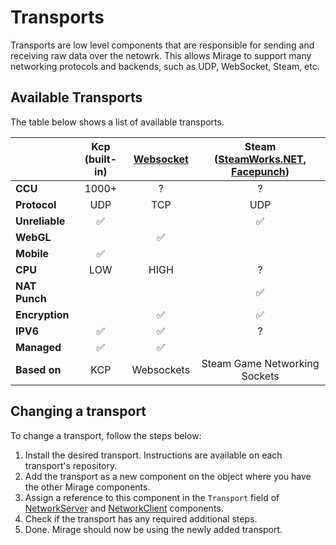 # Transports
Transports are low level components that are responsible for sending and receiving raw data over the netowrk. This allows Mirage to support many networking protocols and backends, such as UDP, WebSocket, Steam, etc.

## Available Transports
The table below shows a list of available transports.

|                |        Kcp (built-in)        | [Websocket](https://github.com/MirageNet/WebsocketNG) | Steam ([SteamWorks.NET](https://github.com/MirageNet/FizzySteamyMirror), [Facepunch](https://github.com/MirageNet/SteamyFaceNG)) |
| -------------- | :----------------: | :--------------------------------------------------: | :---------------------------------------------------------: |
| **CCU**        |       1000+        |                          ?                           |                              ?                              |
| **Protocol**   |        UDP         |                         TCP                          |                             UDP                             |
| **Unreliable** | :white_check_mark: |                                                      |                     :white_check_mark:                      |
| **WebGL**      |                    |                  :white_check_mark:                  |                                                             |
| **Mobile**     | :white_check_mark: |                                                      |                                                             |
| **CPU**        |        LOW         |                         HIGH                         |                              ?                              |
| **NAT Punch**  |                    |                                                      |                     :white_check_mark:                      |
| **Encryption** |                    |                  :white_check_mark:                  |                     :white_check_mark:                      |
| **IPV6**       | :white_check_mark: |                  :white_check_mark:                  |                              ?                              |
| **Managed**    | :white_check_mark: |                  :white_check_mark:                  |                                                             |
| **Based on**   |        KCP         |                      Websockets                      |                Steam Game Networking Sockets                |

## Changing a transport
To change a transport, follow the steps below:
1. Install the desired transport. Instructions are available on each transport's repository.
2. Add the transport as a new component on the object where you have the other Mirage components.
3. Assign a reference to this component in the `Transport` field of [NetworkServer](xref:Mirage.NetworkServer) and [NetworkClient](xref:Mirage.NetworkClient) components.
4. Check if the transport has any required additional steps.
5. Done. Mirage should now be using the newly added transport.
